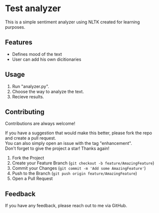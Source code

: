# Test analyzer

This is a simple sentiment analyzer using NLTK created for learning purposes.

## Features

- Defines mood of the text
- User can add his own dicitionaries


## Usage
1. Run "analyzer.py".
2. Choose the way to analyze the text.
3. Recieve results.
## Contributing

Contributions are always welcome!

If you have a suggestion that would make this better, please fork the repo and create a pull request.\
You can also simply open an issue with the tag "enhancement".\
Don't forget to give the project a star! Thanks again!

1. Fork the Project
2. Create your Feature Branch (`git checkout -b feature/AmazingFeature`)
3. Commit your Changes (`git commit -m 'Add some AmazingFeature'`)
4. Push to the Branch (`git push origin feature/AmazingFeature`)
5. Open a Pull Request

## Feedback

If you have any feedback, please reach out to me via GitHub.

